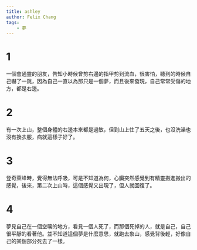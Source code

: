 ```yaml
---
title: ashley
author: Felix Chang
tags:
    - 夢
---
```


# 1

一個會通靈的朋友，告知小時候曾剪右邊的指甲剪到流血，很害怕，聽到的時候自己嚇了一跳，因為自己一直以為那只是一個夢，而且後來發現，自己常常受傷的地方，都是右邊。

# 2

有一次上山，整個身體的右邊本來都是過敏，但到山上住了五天之後，也沒洗澡也沒有換衣服，病就這樣子好了。

# 3

登奇萊峰時，覺得無法呼吸，可是不知道為何，心臟突然感覺到有精靈搬進搬出的感覺，後來，第二次上山時，這個感覺又出現了，但人就回復了。

# 4
夢見自己在一個空曠的地方，看見一個人死了，而那個死掉的人，就是自己，自己很平靜的看著他。並不知道這個夢是什麼意思，就跑去象山，感覺背後輕，好像自己的某個部分死去了一樣。
